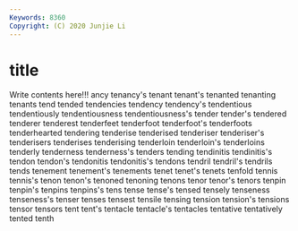 ```yaml
---
Keywords: 8360
Copyright: (C) 2020 Junjie Li
---
```


# title

Write contents here!!!
ancy 
tenancy's 
tenant 
tenant's 
tenanted 
tenanting 
tenants 
tend 
tended 
tendencies
tendency 
tendency's 
tendentious 
tendentiously 
tendentiousness 
tendentiousness's 
tender 
tender's 
tendered 
tenderer
tenderest 
tenderfeet 
tenderfoot 
tenderfoot's 
tenderfoots 
tenderhearted 
tendering 
tenderise 
tenderised 
tenderiser
tenderiser's 
tenderisers 
tenderises 
tenderising 
tenderloin 
tenderloin's 
tenderloins 
tenderly 
tenderness 
tenderness's
tenders 
tending 
tendinitis 
tendinitis's 
tendon 
tendon's 
tendonitis 
tendonitis's 
tendons 
tendril
tendril's 
tendrils 
tends 
tenement 
tenement's 
tenements 
tenet 
tenet's 
tenets 
tenfold
tennis 
tennis's 
tenon 
tenon's 
tenoned 
tenoning 
tenons 
tenor 
tenor's 
tenors
tenpin 
tenpin's 
tenpins 
tenpins's 
tens 
tense 
tense's 
tensed 
tensely 
tenseness
tenseness's 
tenser 
tenses 
tensest 
tensile 
tensing 
tension 
tension's 
tensions 
tensor
tensors 
tent 
tent's 
tentacle 
tentacle's 
tentacles 
tentative 
tentatively 
tented 
tenth
